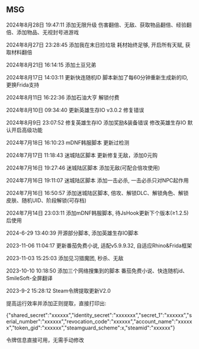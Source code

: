 ## MSG
2024年8月28日 19:47:11
添加无限升级 伤害翻倍、无敌、获取物品翻倍、经验翻倍、添加物品、无视封号进游戏

2024年8月27日 23:28:45
添加我在末日捡垃圾 耗材始终足够, 开启所有天赋, 获取材料翻倍

2024年8月21日 16:14:15
添加土豆兄弟

2024年8月17日 14:03:11
更新快连随机ID 脚本新加了每60分钟重新生成新的ID, 更换Frida支持

2024年8月11日 16:22:36
添加石油大亨 解锁付费

2024年8月10日 09:34:40
更新英雄生存IO v3.0.2 修复错误

2024年8月9日 23:07:52
修复英雄生存IO 添加奖励&装备错误
修改英雄生存IO 默认开启高级功能

2024年7月18日 16:10:23
mDNF韩服脚本 更新过检测

2024年7月17日 11:18:43
迷城陆区脚本 更新修复无敌，添加0元购


2024年7月16日 19:27:46
迷城陆区脚本 添加无敌(可配合倍攻使用)

2024年7月16日 19:11:07
迷城陆区脚本 添加一击必杀, 一击必杀只对NPC起作用

2024年7月16日 16:50:57
添加迷城陆区脚本, 倍攻、解锁DLC、解锁角色、解锁皮肤、随机UID、阶段解锁(可存档)

2024年7月14日 23:03:11
添加mDNF韩服脚本, 待JsHook更新下个版本(≥1.2.5)后使用


2024-6-29 13:40:39
开源部分脚本, 添加英雄生存IO脚本

2023-11-06 11:04:17
更新番茄免费小说, 适配v5.9.9.32, 自适应Rhino&Frida框架

2023-11-03 15:25:03
添加见习猎魔团, 秒杀、无敌

2023-10-10 10:18:50
添加三个网络搜集到的脚本
番茄免费小说、快连随机id、SmileSoft-全屏翻译


2023-9-2 15:28:12
Steam令牌提取更新V2.0

提高运行效率并添加正则提取，直接打印出:

{"shared_secret":"xxxxxx","identity_secret":"xxxxxxx","secret_1":"xxxxxx","serial_number":"xxxxxx","revocation_code":"xxxxxx","account_name":"xxxxxx","token_gid":"xxxxxx","steamguard_scheme":x,"steamid":"xxxxxx"}

令牌信息直接可用，无需手动修改